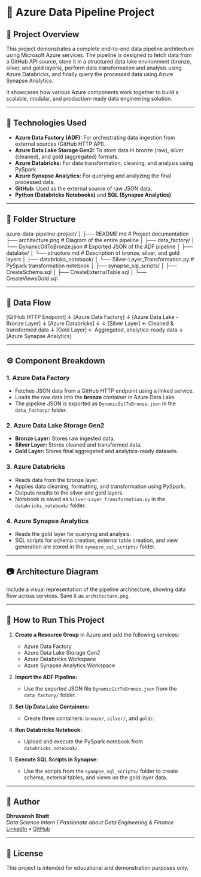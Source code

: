 # 🚀 Azure Data Pipeline Project

## 📌 Project Overview

This project demonstrates a complete end-to-end data pipeline architecture using Microsoft Azure services. The pipeline is designed to fetch data from a GitHub API source, store it in a structured data lake environment (bronze, silver, and gold layers), perform data transformation and analysis using Azure Databricks, and finally query the processed data using Azure Synapse Analytics.

It showcases how various Azure components work together to build a scalable, modular, and production-ready data engineering solution.

---

## 🔧 Technologies Used

- **Azure Data Factory (ADF):** For orchestrating data ingestion from external sources (GitHub HTTP API).
- **Azure Data Lake Storage Gen2:** To store data in bronze (raw), silver (cleaned), and gold (aggregated) formats.
- **Azure Databricks:** For data transformation, cleaning, and analysis using PySpark.
- **Azure Synapse Analytics:** For querying and analyzing the final processed data.
- **GitHub:** Used as the external source of raw JSON data.
- **Python (Databricks Notebooks)** and **SQL (Synapse Analytics)**

---

## 📂 Folder Structure

azure-data-pipeline-project/
│
├── README.md # Project documentation
├── architecture.png # Diagram of the entire pipeline
│
├── data_factory/
│ └── DynamicGitToBronze.json # Exported JSON of the ADF pipeline
│
├── datalake/
│ └── structure.md # Description of bronze, silver, and gold layers
│
├── databricks_notebook/
│ └── Silver-Layer_Transformation.py # PySpark transformation notebook
│
├── synapse_sql_scripts/
│ ├── CreateSchema.sql
│ ├── CreateExternalTable.sql
│ └── CreateViewsGold.sql


---

## 🔄 Data Flow

[GitHub HTTP Endpoint]
↓
[Azure Data Factory]
↓
[Azure Data Lake - Bronze Layer]
↓
[Azure Databricks]
↓ ↓
[Silver Layer] ← Cleaned & transformed data
↓
[Gold Layer] ← Aggregated, analytics-ready data
↓
[Azure Synapse Analytics]


---

## ⚙️ Component Breakdown

### 1. **Azure Data Factory**
- Fetches JSON data from a GitHub HTTP endpoint using a linked service.
- Loads the raw data into the **bronze** container in Azure Data Lake.
- The pipeline JSON is exported as `DynamicGitToBronze.json` in the `data_factory/` folder.

### 2. **Azure Data Lake Storage Gen2**
- **Bronze Layer:** Stores raw ingested data.
- **Silver Layer:** Stores cleaned and transformed data.
- **Gold Layer:** Stores final aggregated and analytics-ready datasets.

### 3. **Azure Databricks**
- Reads data from the bronze layer.
- Applies data cleaning, formatting, and transformation using PySpark.
- Outputs results to the silver and gold layers.
- Notebook is saved as `Silver-Layer_Transformation.py` in the `databricks_notebook/` folder.

### 4. **Azure Synapse Analytics**
- Reads the gold layer for querying and analysis.
- SQL scripts for schema creation, external table creation, and view generation are stored in the `synapse_sql_scripts/` folder.

---

## 📷 Architecture Diagram

Include a visual representation of the pipeline architecture, showing data flow across services. Save it as `architecture.png`.

---

## 🧪 How to Run This Project

1. **Create a Resource Group** in Azure and add the following services:
   - Azure Data Factory
   - Azure Data Lake Storage Gen2
   - Azure Databricks Workspace
   - Azure Synapse Analytics Workspace

2. **Import the ADF Pipeline:**
   - Use the exported JSON file `DynamicGitToBronze.json` from the `data_factory/` folder.

3. **Set Up Data Lake Containers:**
   - Create three containers: `bronze/`, `silver/`, and `gold/`.

4. **Run Databricks Notebook:**
   - Upload and execute the PySpark notebook from `databricks_notebook/`.

5. **Execute SQL Scripts in Synapse:**
   - Use the scripts from the `synapse_sql_scripts/` folder to create schema, external tables, and views on the gold layer data.

---


## 👤 Author

**Dhruvansh Bhatt**  
*Data Science Intern | Passionate about Data Engineering & Finance*  
[LinkedIn](https://www.linkedin.com/in/dhruvansh-bhatt) • [GitHub](https://github.com/yourusername)

---

## 📄 License

This project is intended for educational and demonstration purposes only.
